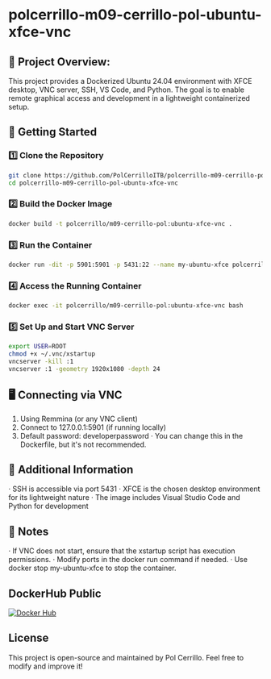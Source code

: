 # polcerrillo-m09-cerrillo-pol-ubuntu-xfce-vnc

## 📌 Project Overview:
This project provides a Dockerized Ubuntu 24.04 environment with XFCE desktop, VNC server, SSH, VS Code, and Python. The goal is to enable remote graphical access and development in a lightweight containerized setup.
## 🚀 Getting Started
### 1️⃣ Clone the Repository
```bash
git clone https://github.com/PolCerrilloITB/polcerrillo-m09-cerrillo-pol-ubuntu-xfce-vnc.git
cd polcerrillo-m09-cerrillo-pol-ubuntu-xfce-vnc
```
### 2️⃣ Build the Docker Image
```bash
docker build -t polcerrillo/m09-cerrillo-pol:ubuntu-xfce-vnc .
```
### 3️⃣ Run the Container
```bash
docker run -dit -p 5901:5901 -p 5431:22 --name my-ubuntu-xfce polcerrillo/m09-cerrillo-pol:ubuntu-xfce-vnc bash
```
### 4️⃣ Access the Running Container
```bash
docker exec -it polcerrillo/m09-cerrillo-pol:ubuntu-xfce-vnc bash
```
### 5️⃣ Set Up and Start VNC Server
```bash
export USER=ROOT
chmod +x ~/.vnc/xstartup
vncserver -kill :1
vncserver :1 -geometry 1920x1080 -depth 24
```
## 🖥️ Connecting via VNC
1. Using Remmina (or any VNC client)
2. Connect to 127.0.0.1:5901 (if running locally)
3. Default password: developerpassword
    · You can change this in the Dockerfile, but it's not recommended.

## 🔧 Additional Information
· SSH is accessible via port 5431
· XFCE is the chosen desktop environment for its lightweight nature
· The image includes Visual Studio Code and Python for development

## 📝 Notes
· If VNC does not start, ensure that the xstartup script has execution permissions.
· Modify ports in the docker run command if needed.
· Use docker stop my-ubuntu-xfce to stop the container.

## DockerHub Public
[![Docker Hub](https://img.shields.io/badge/Docker%20Hub-0db7ed?style=for-the-badge&logo=docker&logoColor=white)](https://hub.docker.com/r/polcerrillo/m09-cerrillo-pol)

 ## License

This project is open-source and maintained by Pol Cerrillo. Feel free to modify and improve it!
